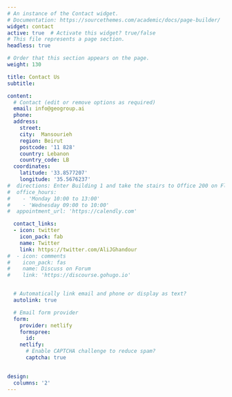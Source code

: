 ```yaml
---
# An instance of the Contact widget.
# Documentation: https://sourcethemes.com/academic/docs/page-builder/
widget: contact
active: true  # Activate this widget? true/false
# This file represents a page section.
headless: true

# Order that this section appears on the page.
weight: 130

title: Contact Us
subtitle:

content:
  # Contact (edit or remove options as required)
  email: info@geogroup.ai
  phone:
  address:
    street:
	city:  Mansourieh
	region: Beirut
	postcode: '11 828'
	country: Lebanon
	country_code: LB
  coordinates:
	latitude: '33.8577207'
	longitude: '35.5676237'
#  directions: Enter Building 1 and take the stairs to Office 200 on Floor 2
#  office_hours:
#    - 'Monday 10:00 to 13:00'
#    - 'Wednesday 09:00 to 10:00'
#  appointment_url: 'https://calendly.com'

  contact_links:
  - icon: twitter
    icon_pack: fab
    name: Twitter
    link: https://twitter.com/AliJGhandour
#  - icon: comments
#    icon_pack: fas
#    name: Discuss on Forum
#    link: 'https://discourse.gohugo.io'


  # Automatically link email and phone or display as text?
  autolink: true

  # Email form provider
  form:
    provider: netlify
    formspree:
      id:
    netlify:
      # Enable CAPTCHA challenge to reduce spam?
      captcha: true

  
design:
  columns: '2'
---
```

